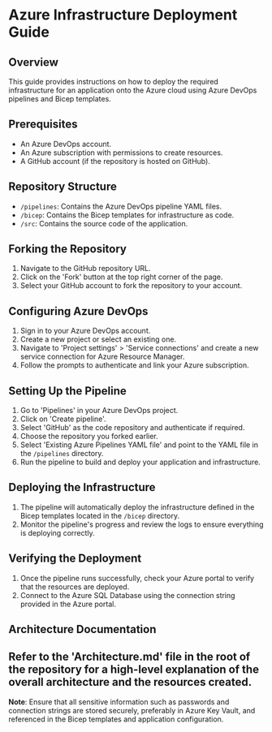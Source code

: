 # Azure Infrastructure Deployment Guide

## Overview
This guide provides instructions on how to deploy the required infrastructure for an application onto the Azure cloud using Azure DevOps pipelines and Bicep templates.

## Prerequisites
- An Azure DevOps account.
- An Azure subscription with permissions to create resources.
- A GitHub account (if the repository is hosted on GitHub).

## Repository Structure
- `/pipelines`: Contains the Azure DevOps pipeline YAML files.
- `/bicep`: Contains the Bicep templates for infrastructure as code.
- `/src`: Contains the source code of the application.

## Forking the Repository
1. Navigate to the GitHub repository URL.
2. Click on the 'Fork' button at the top right corner of the page.
3. Select your GitHub account to fork the repository to your account.

## Configuring Azure DevOps
1. Sign in to your Azure DevOps account.
2. Create a new project or select an existing one.
3. Navigate to 'Project settings' > 'Service connections' and create a new service connection for Azure Resource Manager.
4. Follow the prompts to authenticate and link your Azure subscription.

## Setting Up the Pipeline
1. Go to 'Pipelines' in your Azure DevOps project.
2. Click on 'Create pipeline'.
3. Select 'GitHub' as the code repository and authenticate if required.
4. Choose the repository you forked earlier.
5. Select 'Existing Azure Pipelines YAML file' and point to the YAML file in the `/pipelines` directory.
6. Run the pipeline to build and deploy your application and infrastructure.

## Deploying the Infrastructure
1. The pipeline will automatically deploy the infrastructure defined in the Bicep templates located in the `/bicep` directory.
2. Monitor the pipeline's progress and review the logs to ensure everything is deploying correctly.

## Verifying the Deployment
1. Once the pipeline runs successfully, check your Azure portal to verify that the resources are deployed.
2. Connect to the Azure SQL Database using the connection string provided in the Azure portal.

## Architecture Documentation
Refer to the 'Architecture.md' file in the root of the repository for a high-level explanation of the overall architecture and the resources created.
--------------------------------------------------------------------------------------------------------------------------------------------------------------------

**Note**: Ensure that all sensitive information such as passwords and connection strings are stored securely, preferably in Azure Key Vault, and referenced in the Bicep templates and application configuration.
